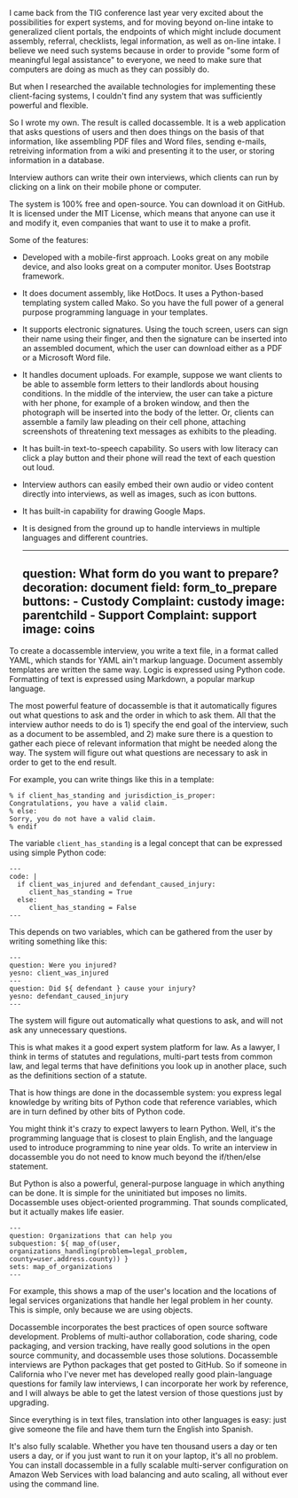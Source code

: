 I came back from the TIG conference last year very excited about the
possibilities for expert systems, and for moving beyond on-line intake
to generalized client portals, the endpoints of which might include
document assembly, referral, checklists, legal information, as well as
on-line intake.  I believe we need such systems because in order to
provide "some form of meaningful legal assistance" to everyone, we
need to make sure that computers are doing as much as they can
possibly do.

But when I researched the available technologies for implementing
these client-facing systems, I couldn't find any system that was
sufficiently powerful and flexible.

So I wrote my own.  The result is called docassemble.  It is a web
application that asks questions of users and then does things on the
basis of that information, like assembling PDF files and Word files,
sending e-mails, retreiving information from a wiki and presenting it
to the user, or storing information in a database.

Interview authors can write their own interviews, which clients can
run by clicking on a link on their mobile phone or computer.

The system is 100% free and open-source.  You can download it on
GitHub.  It is licensed under the MIT License, which means that anyone
can use it and modify it, even companies that want to use it to make a
profit.

Some of the features:

* Developed with a mobile-first approach.  Looks great on any mobile
  device, and also looks great on a computer monitor.  Uses Bootstrap
  framework.
* It does document assembly, like HotDocs.  It uses a Python-based
  templating system called Mako.  So you have the full power of a
  general purpose programming language in your templates.
* It supports electronic signatures.  Using the touch screen, users
  can sign their name using their finger, and then the signature can
  be inserted into an assembled document, which the user can download
  either as a PDF or a Microsoft Word file.
* It handles document uploads.  For example, suppose we want clients
  to be able to assemble form letters to their landlords about housing
  conditions.  In the middle of the interview, the user can take a
  picture with her phone, for example of a broken window, and then the
  photograph will be inserted into the body of the letter.  Or,
  clients can assemble a family law pleading on their cell phone,
  attaching screenshots of threatening text messages as exhibits to
  the pleading.
* It has built-in text-to-speech capability.  So users with low
  literacy can click a play button and their phone will read the text
  of each question out loud.
* Interview authors can easily embed their own audio or video content
  directly into interviews, as well as images, such as icon buttons.
* It has built-in capability for drawing Google Maps.
* It is designed from the ground up to handle interviews in multiple
  languages and different countries.

    ---
    question: What form do you want to prepare?
    decoration: document
    field: form_to_prepare
    buttons:
      - Custody Complaint: custody
        image: parentchild
      - Support Complaint: support
        image: coins
    ---

To create a docassemble interview, you write a text file, in a format
called YAML, which stands for YAML ain't markup language.  Document
assembly templates are written the same way.  Logic is expressed using
Python code.  Formatting of text is expressed using Markdown, a
popular markup language.

The most powerful feature of docassemble is that it automatically
figures out what questions to ask and the order in which to ask them.
All that the interview author needs to do is 1) specify the end goal of
the interview, such as a document to be assembled, and 2) make sure there
is a question to gather each piece of relevant information that might
be needed along the way.  The system will figure out what questions
are necessary to ask in order to get to the end result.

For example, you can write things like this in a template:

    % if client_has_standing and jurisdiction_is_proper:
    Congratulations, you have a valid claim.
    % else:
    Sorry, you do not have a valid claim.
    % endif

The variable `client_has_standing` is a legal concept that can be
expressed using simple Python code:

    ---
    code: |
      if client_was_injured and defendant_caused_injury:
         client_has_standing = True
      else:
         client_has_standing = False
    ---

This depends on two variables, which can be gathered from the user by
writing something like this:

    ---
    question: Were you injured?
    yesno: client_was_injured
    ---
    question: Did ${ defendant } cause your injury?
    yesno: defendant_caused_injury
    ---

The system will figure out automatically what questions to ask, and
will not ask any unnecessary questions.

This is what makes it a good expert system platform for law.  As a
lawyer, I think in terms of statutes and regulations, multi-part tests
from common law, and legal terms that have definitions you look up in
another place, such as the definitions section of a statute.

That is how things are done in the docassemble system: you express
legal knowledge by writing bits of Python code that reference
variables, which are in turn defined by other bits of Python code.

You might think it's crazy to expect lawyers to learn Python.  Well,
it's the programming language that is closest to plain English, and
the language used to introduce programming to nine year olds.  To
write an interview in docassemble you do not need to know much beyond
the if/then/else statement.

But Python is also a powerful, general-purpose language in which
anything can be done.  It is simple for the uninitiated but imposes no
limits.  Docassemble uses object-oriented programming.  That sounds
complicated, but it actually makes life easier.

    ---
    question: Organizations that can help you
    subquestion: ${ map_of(user, organizations_handling(problem=legal_problem, county=user.address.county)) }
    sets: map_of_organizations
    ---

For example, this shows a map of the user's location and the locations
of legal services organizations that handle her legal problem in her
county.  This is simple, only because we are using objects.

Docassemble incorporates the best practices of open source software
development.  Problems of multi-author collaboration, code sharing,
code packaging, and version tracking, have really good solutions in
the open source community, and docassemble uses those solutions.
Docassemble interviews are Python packages that get posted to GitHub.
So if someone in California who I've never met has developed really
good plain-language questions for family law interviews, I can
incorporate her work by reference, and I will always be able to get
the latest version of those questions just by upgrading.

Since everything is in text files, translation into other languages is
easy: just give someone the file and have them turn the English into
Spanish.

It's also fully scalable.  Whether you have ten thousand users a day
or ten users a day, or if you just want to run it on your laptop, it's
all no problem.  You can install docassemble in a fully scalable
multi-server configuration on Amazon Web Services with load balancing
and auto scaling, all without ever using the command line.
